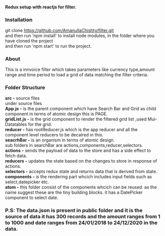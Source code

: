 #### Redux setup with reactjs for filter.

### Installation
git clone https://github.com/AmanullaChishty/filter.git<br/>
and then run 'npm install' to install node modules, in the folder where you have cloned the project<br/>
and then run 'npm start' to run the project.<br/>

### About
This is a innvoice filter which takes parameters like currency type,amount range and time period
to load a grid of data matching the filter criteria.<br/>

### Folder Structure
<b>src -</b> source files<br/>
under source files<br/>
<b>App.js -</b> is the parent component which have Search Bar and Grid as child component in terms of atomic design this is PAGE.<br/>
<b>gridList.js -</b> is the grid component to render the filtered grid list ,used Mui-Datatables for the grid.<br/>
<b>reducer -</b> has rootReducer.js which is the app reducer and all the component level reducers to be decalred in this.<br/>
<b>seacrhBar -</b> is an organism in terms of atomic design.<br/>
sub folders in searchBar are actions,components,reducer,selectors.<br/>
<b>actions -</b> sends the payload of data to the store and has a side effect to fetch data.<br/>
<b>reducers -</b> updates the state based on the changes to store in response of actions.<br/>
<b>selectors -</b> accepts redux state and returns data that is derived from state.<br/>
<b>components -</b> is the rendering part whcich includes input fields such as select,datepicker etc.<br/>
<b>atom -</b> this folder consist of the components whcich can be reused. as the name suggest these are the tiny building blocks.
it has a DatePicker component to select date.


### P.S: The data.json is present in public folder and it is the source of data it has 300 records and the amount ranges from 1 to 1000 and date ranges from 24/01/2018 to 24/12/2020 in the data.

